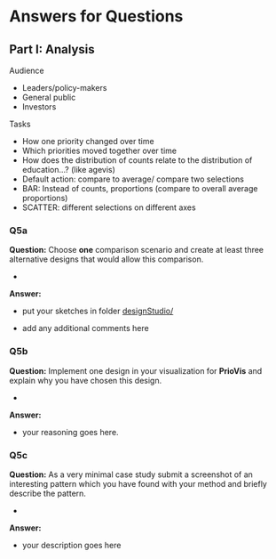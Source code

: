 # Answers for Questions

## Part I: Analysis
Audience 
- Leaders/policy-makers
- General public
- Investors

Tasks
- How one priority changed over time
- Which priorities moved together over time
- How does the distribution of counts relate to the distribution of education...? (like agevis)
- Default action: compare to average/ compare two selections
- BAR: Instead of counts, proportions (compare to overall average proportions)
- SCATTER: different selections on different axes

### Q5a
**Question:** Choose __one__ comparison scenario and create at least three alternative designs that would allow this comparison.

-
**Answer:**

- put your sketches in folder [designStudio/](designStudio/)

- add any additional comments here

### Q5b
**Question:** Implement one design in your visualization for **PrioVis** and explain why you have chosen this design.

-
**Answer:**

- your reasoning goes here.

### Q5c
**Question:** As a very minimal case study submit a screenshot of an interesting pattern which you have found with your method and briefly describe the pattern.

-
**Answer:**

- your description goes here

